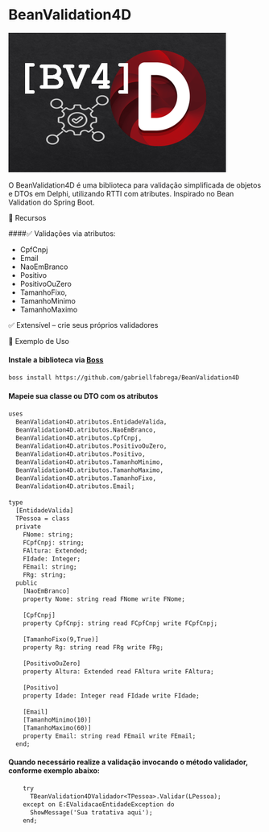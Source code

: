 # BeanValidation4D

[![](https://raw.githubusercontent.com/gabriellfabrega/BeanValidation4D/refs/heads/main/logo.png)](https://raw.githubusercontent.com/gabriellfabrega/BeanValidation4D/refs/heads/main/logo.png)

O BeanValidation4D é uma biblioteca para validação simplificada de objetos e DTOs em Delphi, utilizando RTTI com atributes. Inspirado no Bean Validation do Spring Boot.

🚀 Recursos

####✅ Validações via atributos: 
 - CpfCnpj
 - Email
 - NaoEmBranco
 - Positivo
 - PositivoOuZero
 - TamanhoFixo,
 - TamanhoMinimo 
 - TamanhoMaximo

✅ Extensível – crie seus próprios validadores

📌 Exemplo de Uso

#### Instale a biblioteca via [Boss](https://github.com/HashLoad/boss "")
```bash
boss install https://github.com/gabriellfabrega/BeanValidation4D
```

#### Mapeie sua classe ou DTO com os atributos

```delphi
uses
  BeanValidation4D.atributos.EntidadeValida,
  BeanValidation4D.atributos.NaoEmBranco,
  BeanValidation4D.atributos.CpfCnpj,
  BeanValidation4D.atributos.PositivoOuZero,
  BeanValidation4D.atributos.Positivo,
  BeanValidation4D.atributos.TamanhoMinimo,
  BeanValidation4D.atributos.TamanhoMaximo,
  BeanValidation4D.atributos.TamanhoFixo,
  BeanValidation4D.atributos.Email;

type
  [EntidadeValida]
  TPessoa = class
  private
    FNome: string;
    FCpfCnpj: string;
    FAltura: Extended;
    FIdade: Integer;
    FEmail: string;
    FRg: string;
  public
    [NaoEmBranco]
    property Nome: string read FNome write FNome;

    [CpfCnpj]
    property CpfCnpj: string read FCpfCnpj write FCpfCnpj;

    [TamanhoFixo(9,True)]
    property Rg: string read FRg write FRg;

    [PositivoOuZero]
    property Altura: Extended read FAltura write FAltura;

    [Positivo]
    property Idade: Integer read FIdade write FIdade;

    [Email]
    [TamanhoMinimo(10)]
    [TamanhoMaximo(60)]
    property Email: string read FEmail write FEmail;
  end;

```

#### Quando necessário realize a validação invocando o método validador, conforme exemplo abaixo:

```delphi
    try
      TBeanValidation4DValidador<TPessoa>.Validar(LPessoa);
    except on E:EValidacaoEntidadeException do
      ShowMessage('Sua tratativa aqui');
    end;
```
